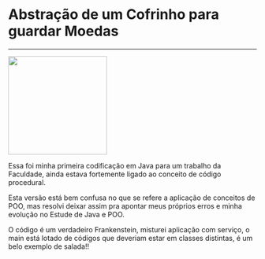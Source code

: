 # Abstração de um Cofrinho para guardar Moedas
---
<img width="200" src="https://i.pinimg.com/originals/96/cf/9c/96cf9c7bc5f90e3eb9afe3a3036bde3a.gif">

Essa foi minha primeira codificação em Java para um trabalho da Faculdade, ainda estava fortemente ligado ao conceito de código procedural.

Esta versão está bem confusa no que se refere a aplicação de conceitos de POO, mas resolvi deixar assim pra apontar meus próprios erros e minha evolução no Estude de Java e POO.

O código é um verdadeiro Frankenstein, misturei aplicação com serviço, o main está lotado de códigos que deveriam estar em classes distintas, é um belo exemplo de salada!!

